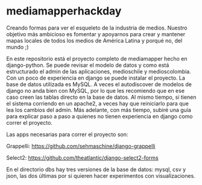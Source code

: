 # mediamapperhackday
Creando formas para ver el esqueleto de la industria de medios. Nuestro objetivo más ambicioso es fomentar y apoyarnos para crear y mantener mapas locales de todos los medios de América Latina y porqué no, del mundo ;)

En este repositorio está el proyecto completo de mediamapper hecho en django-python. Se puede revisar el modelo de datos y como está estructurado el admin de las aplicaciones, medioschile y medioscolombia. Con un poco de experiencia en django se puede instalar el proyecto. La base de datos utilizada es MySQL. A veces el autodiscover de modelos de django no anda bien con MySQL, por lo que les recomiendo que en ese caso creen las tablas directo en la base de datos. Al mismo tiempo, si tienen el sistema corriendo en un apache2, a veces hay que reiniciarlo para que lea los cambios del admin. Más adelante, con más tiempo, subiré una guía para explicar paso a paso a quienes no tienen experiencia en django como correr el proyecto.

Las apps necesarias para correr el proyecto son:

Grappelli: https://github.com/sehmaschine/django-grappelli

Select2: https://github.com/theatlantic/django-select2-forms

En el directorio dbs hay tres versiones de la base de datos: mysql, csv y json, las dos últimas por si quieren hacer experimentos con visualizaciones.

